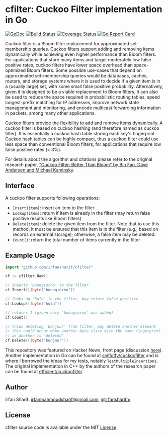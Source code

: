 # cfilter: Cuckoo Filter implementation in Go

[![GoDoc](https://godoc.org/github.com/irfansharif/cfilter?status.svg)](https://godoc.org/github.com/irfansharif/cfilter)
[![Build Status](https://travis-ci.org/irfansharif/cfilter.svg?branch=master)](https://travis-ci.org/irfansharif/cfilter)
[![Coverage Status](https://coveralls.io/repos/github/irfansharif/cfilter/badge.svg?branch=master)](https://coveralls.io/github/irfansharif/cfilter?branch=master)
[![Go Report Card](https://goreportcard.com/badge/github.com/irfansharif/cfilter)](https://goreportcard.com/report/github.com/irfansharif/cfilter)

Cuckoo filter is a Bloom filter replacement for approximated set-membership
queries. Cuckoo filters support adding and removing items dynamically while
achieving even higher performance than Bloom filters. For applications that
store many items and target moderately low false positive rates, cuckoo filters
have lower space overhead than space-optimized Bloom filters.
Some possible use-cases that depend on approximated set-membership queries
would be databases, caches, routers, and storage systems where it is used to
decide if a given item is in a (usually large) set, with some small false
positive probability. Alternatively, given it is designed to be a viable
replacement to Bloom filters, it can also be used to reduce the space required
in probabilistic routing tables, speed longest-prefix matching for IP
addresses, improve network state management and monitoring, and encode
multicast forwarding information in packets, among many other applications.

Cuckoo filters provide the flexibility to add and remove items dynamically. A
cuckoo filter is based on cuckoo hashing (and therefore named as cuckoo
filter).  It is essentially a cuckoo hash table storing each key's fingerprint.
Cuckoo hash tables can be highly compact, thus a cuckoo filter could use less
space than conventional Bloom filters, for applications that require low false
positive rates (< 3%).

For details about the algorithm and citations please refer to the original
research paper, ["Cuckoo Filter: Better Than Bloom" by Bin Fan, Dave Andersen
and Michael Kaminsky](https://www.cs.cmu.edu/~dga/papers/cuckoo-conext2014.pdf).

## Interface
A cuckoo filter supports following operations:

*  `Insert(item)`: insert an item to the filter
*  `Lookup(item)`: return if item is already in the filter (may return false
   positive results like Bloom filters)
*  `Delete(item)`: delete the given item from the filter. Note that to use this
   method, it must be ensured that this item is in the filter (e.g., based on
   records on external storage); otherwise, a false item may be deleted.
*  `Count()`: return the total number of items currently in the filter

## Example Usage
```go
import "github.com/irfansharif/cfilter"

cf := cfilter.New()

// inserts 'buongiorno' to the filter
cf.Insert([]byte("buongiorno"))

// looks up 'hola' in the filter, may return false positive
cf.Lookup([]byte("hola"))

// returns 1 (given only 'buongiorno' was added)
cf.Count()

// tries deleting 'bonjour' from filter, may delete another element
// this could occur when another byte slice with the same fingerprint
// as another is 'deleted'
cf.Delete([]byte("bonjour"))
```

This repository was featured on Hacker News, front page (discussion
[here](https://news.ycombinator.com/item?id=12241332)). Another implementation
in Go can be found at
[seiflotfy/cuckoofilter](https://github.com/seiflotfy/cuckoofilter) and is where I borrowed
the ideas for my tests, notably `TestMultipleInsertions`. The original
implementation in C++ by the authors of the research paper can be found at
[efficient/cuckoofilter](https://github.com/efficient/cuckoofilter).

## Author
Irfan Sharif: <irfanmahmoudsharif@gmail.com>, [@irfansharifm](https://twitter.com/irfansharifm)

## License
cfilter source code is available under the MIT [License](/LICENSE).
